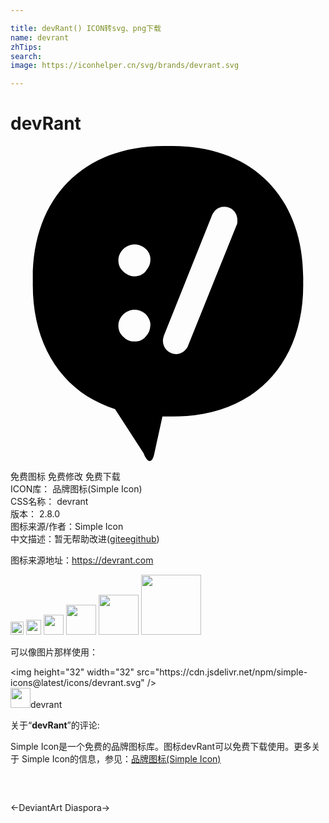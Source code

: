 ```yaml
---

title: devRant() ICON转svg、png下载
name: devrant
zhTips: 
search: 
image: https://iconhelper.cn/svg/brands/devrant.svg

---
```


# devRant  <small style="font-size: 60%;font-weight: 100"></small>

<div id="svg" class="svg-wrap">
<svg role="img" viewBox="0 0 24 24" xmlns="http://www.w3.org/2000/svg"><title>devRant icon</title><path d="M11.72 0C5.482-.015 1.592 4.046 1.701 10.322c-.074 3.907 1.437 7.002 4.127 8.734.663.405 1.364.737 2.137.995l2.174 3.353c.333.848.7.774.848-.11l.59-2.69h.442c2.469.073 4.57-.517 6.228-1.585 2.616-1.733 4.126-4.791 4.053-8.697C22.41 3.948 18.431-.144 12.019.004c-.1-.002-.2-.004-.299-.004zm4.571 4.636c.258 0 .516.092.7.276h.001c.185.185.295.442.295.737 0 .148 0 .295-.074.406l-3.722 9.25c-.258.441-.627.552-.885.552a1.007 1.007 0 0 1-.994-.995c0-.148.037-.258.073-.406l3.685-9.212c.073-.147.148-.258.221-.332a.989.989 0 0 1 .7-.276zM9.456 7.5c.313 0 .626.12.866.359h.001c.221.221.368.516.331.848 0 .332-.147.589-.368.848-.222.258-.517.369-.848.369-.332 0-.59-.148-.848-.37-.259-.22-.37-.515-.37-.847s.149-.627.37-.848c.24-.24.552-.36.866-.36zm0 4.974c.313 0 .626.12.866.36h.001c.221.258.368.553.331.848a1.2 1.2 0 0 1-.368.848c-.221.258-.516.368-.848.368a1.2 1.2 0 0 1-.848-.368c-.259-.222-.37-.516-.37-.848s.149-.627.37-.848c.24-.24.552-.36.866-.36z"/></svg>
</div>
<detail full-name='devrant'></detail>

<div class="detail-page">
<p>
<span><span class="badge-success badge">免费图标</span> <span class="badge-success badge">免费修改</span>  <span class="badge-success badge">免费下载</span> </span>
<br/>
<span>
ICON库：
<span class="badge-secondary badge">品牌图标(Simple Icon)</span> 
</span>
<br/>
<span>
CSS名称：
<span class="badge-secondary badge">devrant</span> 
</span>

<br/>
<span>
版本：
<span class="badge-secondary badge">2.8.0</span> 
</span>
<br/>
<span>图标来源/作者：<span class="badge-light badge">Simple Icon</span></span> 
<br/>
<span class="zh-detail">中文描述：暂无<span class="help-link"><span>帮助改进</span>(<a href="https://gitee.com/liuwave/icon-helper/edit/master/json/brands/devrant.json" target="_blank" rel="noopener noreferrer">gitee</a><a href="https://github.com/liuwave/icon-helper/edit/master/json/brands/devrant.json" target="_blank" rel="noopener noreferrer">github</a></span>)</span><br/>
</p>
</div><div class="description description alert alert-light"><p>图标来源地址：<a href="https://devrant.com" target="_blank" rel="noopener noreferrer">https://devrant.com</a></p></div>
<div class="alert alert-dark">
<img height="21" width="21" src="https://cdn.jsdelivr.net/npm/simple-icons@latest/icons/devrant.svg" />
<img height="24" width="24" src="https://cdn.jsdelivr.net/npm/simple-icons@latest/icons/devrant.svg" />
<img height="32" width="32" src="https://cdn.jsdelivr.net/npm/simple-icons@latest/icons/devrant.svg" />
<img height="48" width="48" src="https://cdn.jsdelivr.net/npm/simple-icons@latest/icons/devrant.svg" />
<img height="64" width="64" src="https://cdn.jsdelivr.net/npm/simple-icons@latest/icons/devrant.svg" />
<img height="96" width="96" src="https://cdn.jsdelivr.net/npm/simple-icons@latest/icons/devrant.svg" />

</div>
<div>
  <p>可以像图片那样使用：    
  </p>
  <div class="alert alert-primary" style="font-size: 14px">
    &lt;img height="32" width="32" src="https://cdn.jsdelivr.net/npm/simple-icons@latest/icons/devrant.svg" /&gt;
    <copy-btn content='<img height="32" width="32" src="https://cdn.jsdelivr.net/npm/simple-icons@latest/icons/devrant.svg" />'></copy-btn>
  </div>
  <div class="alert alert-secondary">
    <img height="32" width="32" src="https://cdn.jsdelivr.net/npm/simple-icons@latest/icons/devrant.svg" />devrant
    <copy-btn content="devrant" btn-title="复制图标名称"></copy-btn>
  </div>
</div>
<div class="icon-detail__container">
<p>关于“<b>devRant</b>”的评论:</p>
</div>
<Vssue title="关于“devRant”的评论" />
<div><p>Simple Icon是一个免费的品牌图标库。图标devRant可以免费下载使用。更多关于  Simple Icon的信息，参见：<a target="_blank" href="https://iconhelper.cn/brands.html">品牌图标(Simple Icon)</a>
</p></div>


<div style="padding:2rem 0 " class="page-nav"><p class="inner"><span class="prev">←<router-link to="/icon/deviantart.html">DeviantArt</router-link></span> <span class="next"><router-link to="/icon/diaspora.html">Diaspora</router-link>→</span></p></div>
